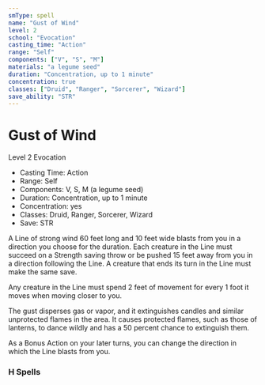 ```yaml
---
smType: spell
name: "Gust of Wind"
level: 2
school: "Evocation"
casting_time: "Action"
range: "Self"
components: ["V", "S", "M"]
materials: "a legume seed"
duration: "Concentration, up to 1 minute"
concentration: true
classes: ["Druid", "Ranger", "Sorcerer", "Wizard"]
save_ability: "STR"
---
```


# Gust of Wind
Level 2 Evocation

- Casting Time: Action
- Range: Self
- Components: V, S, M (a legume seed)
- Duration: Concentration, up to 1 minute
- Concentration: yes
- Classes: Druid, Ranger, Sorcerer, Wizard
- Save: STR

A Line of strong wind 60 feet long and 10 feet wide blasts from you in a direction you choose for the duration. Each creature in the Line must succeed on a Strength saving throw or be pushed 15 feet away from you in a direction following the Line. A creature that ends its turn in the Line must make the same save.

Any creature in the Line must spend 2 feet of movement for every 1 foot it moves when moving closer to you.

The gust disperses gas or vapor, and it extinguishes candles and similar unprotected flames in the area. It causes protected flames, such as those of lanterns, to dance wildly and has a 50 percent chance to extinguish them.

As a Bonus Action on your later turns, you can change the direction in which the Line blasts from you.

### H Spells
